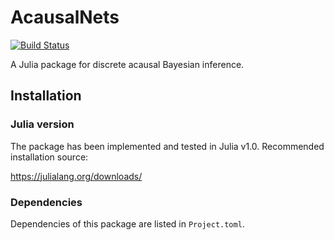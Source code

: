 # AcausalNets

[![Build Status](https://travis-ci.org/mikegpl/AcausalNets.jl.svg?branch=master)](https://travis-ci.org/mikegpl/AcausalNets.jl)

A Julia package for discrete acausal Bayesian inference.
## Installation 

### Julia version

The package has been implemented and tested in Julia v1.0. Recommended installation source:

https://julialang.org/downloads/

### Dependencies

Dependencies of this package are listed in `Project.toml`. 
